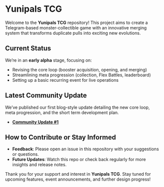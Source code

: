 # Yunipals TCG

Welcome to the **Yunipals TCG** repository! This project aims to create a Telegram-based monster-collectible game with an innovative merging system that transforms duplicate pulls into exciting new evolutions.

## Current Status

We’re in an **early alpha** stage, focusing on:
- Revising the core loop (booster acquisition, opening, and merging)
- Streamlining meta progression (collection, Flex Battles, leaderboard)
- Setting up a basic recurring event for live operations

## Latest Community Update

We’ve published our first blog-style update detailing the new core loop, meta progression, and the short term development plan.  
- **[Community Update #1](docs/updates/2025-01-update.md)**

## How to Contribute or Stay Informed

- **Feedback**: Please open an issue in this repository with your suggestions or questions.
- **Future Updates**: Watch this repo or check back regularly for more insights and release notes.

Thank you for your support and interest in **Yunipals TCG**. Stay tuned for upcoming features, event announcements, and further design progress!
